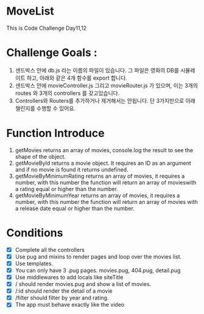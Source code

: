 # MoveList

This is Code Challenge Day11,12

# Challenge Goals :

1. 샌드박스 안에 db.js 라는 이름의 파일이 있습니다. 그 파일은 영화의 DB를 시뮬레이트 하고, 아래와 같은 4개 함수를 export 합니다.
2. 샌드박스 안에 movieController.js 그리고 movieRouter.js 가 있으며, 이는 3개의 routes 와 3개의 controllers 를 갖고있습니다.
3. Controllers와 Routers를 추가하거나 제거해서는 안됩니다. 단 3가지만으로 아래 챌린지를 수행할 수 있어요.

# Function Introduce

1. getMovies returns an array of movies, console.log the result to see the shape of the object.
2. getMovieById returns a movie object. It requires an ID as an argument and if no movie is found it returns undefined.
3. getMovieByMinimumRating returns an array of movies, it requires a number, with this number the function will return an array of movieswith a rating equal or higher than the number.
4. getMovieByMinimumYear returns an array of movies, it requires a number, with this number the function will return an array of movies with a release date equal or higher than the number.

# Conditions

- [x] Complete all the controllers
- [x] Use pug and mixins to render pages and loop over the movies list.
- [x] Use templates.
- [x] You can only have 3 .pug pages. movies.pug, 404.pug, detail.pug
- [x] Use middlewares to add locals like siteTitle
- [x] / should render movies.pug and show a list of movies.
- [x] /:id should render the detail of a movie
- [x] /filter should filter by year and rating.
- [x] The app must behave exactly like the video
